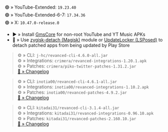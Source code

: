 🟢 » YouTube-Extended: `19.23.40`  
🟢 » YouTube-Extended-6-7: `17.34.36`  
🟢 » X: `10.47.0-release.0`  

- ▶️ » Install [GmsCore](https://github.com/ReVanced/GmsCore/releases) for non-root YouTube and YT Music APKs  
- 🛑 » Use [zygisk-detach (Magisk)](https://github.com/j-hc/zygisk-detach) module or [UpdateLocker (LSPosed)](https://github.com/Xposed-Modules-Repo/ru.mike.updatelocker/releases) to detach patched apps from being updated by Play Store
  
> ⚙️ » CLI: `j-hc/revanced-cli-4.6.0-all.jar`  
> ⚙️ » Integrations: `crimera/revanced-integrations-1.20.1.apk`  
> ⚙️ » Patches: `crimera/piko-twitter-patches-1.31.2.jar`  
> [🔗 » Changelog](https://github.com/crimera/piko/releases/tag/v1.31.2)

> ⚙️ » CLI: `inotia00/revanced-cli-4.6.1-all.jar`  
> ⚙️ » Integrations: `inotia00/revanced-integrations-1.10.2.apk`  
> ⚙️ » Patches: `inotia00/revanced-patches-4.9.2.jar`  
> [🔗 » Changelog](https://github.com/inotia00/revanced-patches/releases/tag/v4.9.2)

> ⚙️ » CLI: `kitadai31/revanced-cli-3.1.4-all.jar`  
> ⚙️ » Integrations: `kitadai31/revanced-integrations-0.96.10.apk`  
> ⚙️ » Patches: `kitadai31/revanced-patches-2.160.10.jar`  
> [🔗 » Changelog](https://github.com/kitadai31/revanced-patches-android6-7/releases/tag/v2.160.10)  
